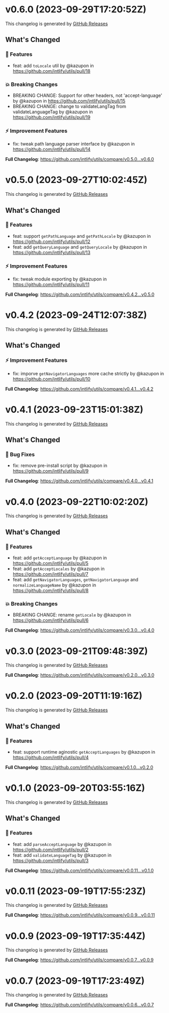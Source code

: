 # v0.6.0 (2023-09-29T17:20:52Z)

This changelog is generated by
[GitHub Releases](https://github.com/intlify/utils/releases/tag/v0.6.0)

<!-- Release notes generated using configuration in .github/release.yml at v0.6.0 -->

## What's Changed

### 🌟 Features

- feat: add `toLocale` util by @kazupon in
  https://github.com/intlify/utils/pull/18

### 💥 Breaking Changes

- BREAKING CHANGE: Support for other headers, not 'accept-language' by @kazupon
  in https://github.com/intlify/utils/pull/15
- BREAKING CHANGE: change to validateLangTag from validateLanguageTag by
  @kazupon in https://github.com/intlify/utils/pull/19

### ⚡ Improvement Features

- fix: tweak path language parser interface by @kazupon in
  https://github.com/intlify/utils/pull/14

**Full Changelog**: https://github.com/intlify/utils/compare/v0.5.0...v0.6.0

# v0.5.0 (2023-09-27T10:02:45Z)

This changelog is generated by
[GitHub Releases](https://github.com/intlify/utils/releases/tag/v0.5.0)

<!-- Release notes generated using configuration in .github/release.yml at v0.5.0 -->

## What's Changed

### 🌟 Features

- feat: support `getPathLanguage` and `getPathLocale` by @kazupon in
  https://github.com/intlify/utils/pull/12
- feat: add `getQueryLanguage` and `getQueryLocale` by @kazupon in
  https://github.com/intlify/utils/pull/13

### ⚡ Improvement Features

- fix: tweak module exporting by @kazupon in
  https://github.com/intlify/utils/pull/11

**Full Changelog**: https://github.com/intlify/utils/compare/v0.4.2...v0.5.0

# v0.4.2 (2023-09-24T12:07:38Z)

This changelog is generated by
[GitHub Releases](https://github.com/intlify/utils/releases/tag/v0.4.2)

<!-- Release notes generated using configuration in .github/release.yml at v0.4.2 -->

## What's Changed

### ⚡ Improvement Features

- fix: imporve `getNavigatorLanguages` more cache strictly by @kazupon in
  https://github.com/intlify/utils/pull/10

**Full Changelog**: https://github.com/intlify/utils/compare/v0.4.1...v0.4.2

# v0.4.1 (2023-09-23T15:01:38Z)

This changelog is generated by
[GitHub Releases](https://github.com/intlify/utils/releases/tag/v0.4.1)

<!-- Release notes generated using configuration in .github/release.yml at v0.4.1 -->

## What's Changed

### 🐛 Bug Fixes

- fix: remove pre-install script by @kazupon in
  https://github.com/intlify/utils/pull/9

**Full Changelog**: https://github.com/intlify/utils/compare/v0.4.0...v0.4.1

# v0.4.0 (2023-09-22T10:02:20Z)

This changelog is generated by
[GitHub Releases](https://github.com/intlify/utils/releases/tag/v0.4.0)

<!-- Release notes generated using configuration in .github/release.yml at v0.4.0 -->

## What's Changed

### 🌟 Features

- feat: add `getAcceptLanguage` by @kazupon in
  https://github.com/intlify/utils/pull/5
- feat: add `getAcceptLocales` by @kazupon in
  https://github.com/intlify/utils/pull/7
- feat: add `getNavigatorLanguages`, `getNavigatorLanguage` and
  `normalizeLanguageName` by @kazupon in https://github.com/intlify/utils/pull/8

### 💥 Breaking Changes

- BREAKING CHANGE: rename `getLocale` by @kazupon in
  https://github.com/intlify/utils/pull/6

**Full Changelog**: https://github.com/intlify/utils/compare/v0.3.0...v0.4.0

# v0.3.0 (2023-09-21T09:48:39Z)

This changelog is generated by
[GitHub Releases](https://github.com/intlify/utils/releases/tag/v0.3.0)

<!-- Release notes generated using configuration in .github/release.yml at v0.3.0 -->

**Full Changelog**: https://github.com/intlify/utils/compare/v0.2.0...v0.3.0

# v0.2.0 (2023-09-20T11:19:16Z)

This changelog is generated by
[GitHub Releases](https://github.com/intlify/utils/releases/tag/v0.2.0)

<!-- Release notes generated using configuration in .github/release.yml at v0.2.0 -->

## What's Changed

### 🌟 Features

- feat: support runtime aginostic `getAcceptLanguages` by @kazupon in
  https://github.com/intlify/utils/pull/4

**Full Changelog**: https://github.com/intlify/utils/compare/v0.1.0...v0.2.0

# v0.1.0 (2023-09-20T03:55:16Z)

This changelog is generated by
[GitHub Releases](https://github.com/intlify/utils/releases/tag/v0.1.0)

<!-- Release notes generated using configuration in .github/release.yml at v0.1.0 -->

## What's Changed

### 🌟 Features

- feat: add `parseAcceptLanguage` by @kazupon in
  https://github.com/intlify/utils/pull/2
- feat: add `validateLanguageTag` by @kazupon in
  https://github.com/intlify/utils/pull/3

**Full Changelog**: https://github.com/intlify/utils/compare/v0.0.11...v0.1.0

# v0.0.11 (2023-09-19T17:55:23Z)

This changelog is generated by
[GitHub Releases](https://github.com/intlify/utils/releases/tag/v0.0.11)

<!-- Release notes generated using configuration in .github/release.yml at v0.0.11 -->

**Full Changelog**: https://github.com/intlify/utils/compare/v0.0.9...v0.0.11

# v0.0.9 (2023-09-19T17:35:44Z)

This changelog is generated by
[GitHub Releases](https://github.com/intlify/utils/releases/tag/v0.0.9)

<!-- Release notes generated using configuration in .github/release.yml at v0.0.9 -->

**Full Changelog**: https://github.com/intlify/utils/compare/v0.0.7...v0.0.9

# v0.0.7 (2023-09-19T17:23:49Z)

This changelog is generated by
[GitHub Releases](https://github.com/intlify/utils/releases/tag/v0.0.7)

<!-- Release notes generated using configuration in .github/release.yml at v0.0.7 -->

**Full Changelog**: https://github.com/intlify/utils/compare/v0.0.6...v0.0.7
